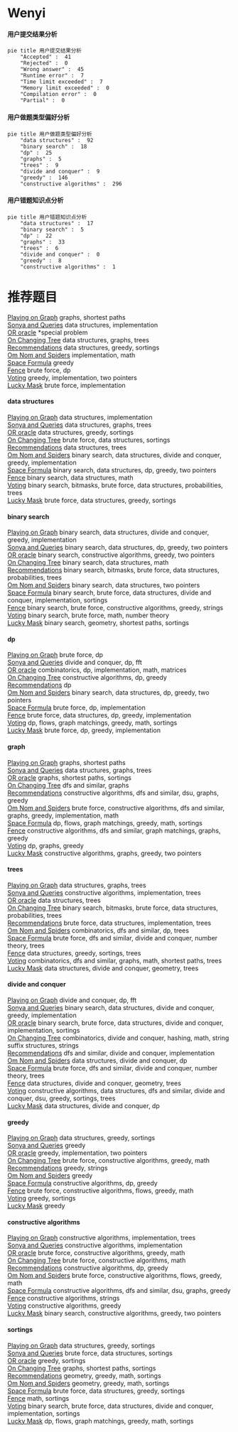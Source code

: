 # Wenyi
<!-- tabs:start -->
#### **用户提交结果分析**

```mermaid
pie title 用户提交结果分析
    "Accepted" :  41
    "Rejected" :  0
    "Wrong answer" :  45
    "Runtime error" :  7
    "Time limit exceeded" :  7
    "Memory limit exceeded" :  0
    "Compilation error" :  0
    "Partial" :  0
```
#### **用户做题类型偏好分析**

```mermaid
pie title 用户做题类型偏好分析
    "data structures" :  92
    "binary search" :  18
    "dp" :  25
    "graphs" :  5
    "trees" :  9
    "divide and conquer" :  9
    "greedy" :  146
    "constructive algorithms" :  296
```
#### **用户错题知识点分析**

```mermaid
pie title 用户错题知识点分析
    "data structures" :  17
    "binary search" :  5
    "dp" :  22
    "graphs" :  33
    "trees" :  6
    "divide and conquer" :  0
    "greedy" :  8
    "constructive algorithms" :  1
```
<!-- tabs:end -->
# 推荐题目
[Playing on Graph](http://codeforces.com/problemset/problem/542/E)		graphs,
                        shortest paths		  
[Sonya and Queries](http://codeforces.com/problemset/problem/713/A)		data structures,
                        implementation		  
[OR oracle](http://codeforces.com/problemset/problem/1115/G2)		*special problem		  
[On Changing Tree](http://codeforces.com/problemset/problem/396/C)		data structures,
                        graphs,
                        trees		  
[Recommendations](https://codeforces.com/contest/1315/problem/D)		data structures,
                        greedy,
                        sortings		  
[Om Nom and Spiders](http://codeforces.com/problemset/problem/436/B)		implementation,
                        math		  
[Space Formula](http://codeforces.com/problemset/problem/1046/C)		greedy		  
[Fence](http://codeforces.com/problemset/problem/363/B)		brute force,
                        dp		  
[Voting](http://codeforces.com/problemset/problem/749/C)		greedy,
                        implementation,
                        two pointers		  
[Lucky Mask](http://codeforces.com/problemset/problem/146/B)		brute force,
                        implementation		  
<!-- tabs:start -->
#### **data structures**
[Playing on Graph](http://codeforces.com/problemset/problem/713/A)		data structures,
                        implementation		  
[Sonya and Queries](http://codeforces.com/problemset/problem/396/C)		data structures,
                        graphs,
                        trees		  
[OR oracle](https://codeforces.com/contest/1315/problem/D)		data structures,
                        greedy,
                        sortings		  
[On Changing Tree](http://codeforces.com/problemset/problem/103/D)		brute force,
                        data structures,
                        sortings		  
[Recommendations](https://codeforces.com/contest/1434/problem/D)		data structures,
                        trees		  
[Om Nom and Spiders](http://codeforces.com/problemset/problem/1439/C)		binary search,
                        data structures,
                        divide and conquer,
                        greedy,
                        implementation		  
[Space Formula](http://codeforces.com/problemset/problem/1492/C)		binary search,
                        data structures,
                        dp,
                        greedy,
                        two pointers		  
[Fence](http://codeforces.com/problemset/problem/1490/G)		binary search,
                        data structures,
                        math		  
[Voting](http://codeforces.com/problemset/problem/1479/D)		binary search,
                        bitmasks,
                        brute force,
                        data structures,
                        probabilities,
                        trees		  
[Lucky Mask](http://codeforces.com/problemset/problem/1497/A)		brute force,
                        data structures,
                        greedy,
                        sortings		  
#### **binary search**
[Playing on Graph](http://codeforces.com/problemset/problem/1439/C)		binary search,
                        data structures,
                        divide and conquer,
                        greedy,
                        implementation		  
[Sonya and Queries](http://codeforces.com/problemset/problem/1492/C)		binary search,
                        data structures,
                        dp,
                        greedy,
                        two pointers		  
[OR oracle](http://codeforces.com/problemset/problem/1463/D)		binary search,
                        constructive algorithms,
                        greedy,
                        two pointers		  
[On Changing Tree](http://codeforces.com/problemset/problem/1490/G)		binary search,
                        data structures,
                        math		  
[Recommendations](http://codeforces.com/problemset/problem/1479/D)		binary search,
                        bitmasks,
                        brute force,
                        data structures,
                        probabilities,
                        trees		  
[Om Nom and Spiders](http://codeforces.com/problemset/problem/1436/E)		binary search,
                        data structures,
                        two pointers		  
[Space Formula](http://codeforces.com/problemset/problem/1461/D)		binary search,
                        brute force,
                        data structures,
                        divide and conquer,
                        implementation,
                        sortings		  
[Fence](http://codeforces.com/problemset/problem/1493/C)		binary search,
                        brute force,
                        constructive algorithms,
                        greedy,
                        strings		  
[Voting](http://codeforces.com/problemset/problem/1487/D)		binary search,
                        brute force,
                        math,
                        number theory		  
[Lucky Mask](http://codeforces.com/problemset/problem/1486/B)		binary search,
                        geometry,
                        shortest paths,
                        sortings		  
#### **dp**
[Playing on Graph](http://codeforces.com/problemset/problem/363/B)		brute force,
                        dp		  
[Sonya and Queries](http://codeforces.com/problemset/problem/1096/G)		divide and conquer,
                        dp,
                        fft		  
[OR oracle](http://codeforces.com/problemset/problem/696/C)		combinatorics,
                        dp,
                        implementation,
                        math,
                        matrices		  
[On Changing Tree](http://codeforces.com/problemset/problem/1245/B)		constructive algorithms,
                        dp,
                        greedy		  
[Recommendations](http://codeforces.com/problemset/problem/909/C)		dp		  
[Om Nom and Spiders](http://codeforces.com/problemset/problem/1492/C)		binary search,
                        data structures,
                        dp,
                        greedy,
                        two pointers		  
[Space Formula](https://codeforces.com/contest/1457/problem/C)		brute force,
                        dp,
                        implementation		  
[Fence](http://codeforces.com/problemset/problem/1491/C)		brute force,
                        data structures,
                        dp,
                        greedy,
                        implementation		  
[Voting](http://codeforces.com/problemset/problem/1437/C)		dp,
                        flows,
                        graph matchings,
                        greedy,
                        math,
                        sortings		  
[Lucky Mask](http://codeforces.com/problemset/problem/1499/B)		brute force,
                        dp,
                        greedy,
                        implementation		  
#### **graph**
[Playing on Graph](http://codeforces.com/problemset/problem/542/E)		graphs,
                        shortest paths		  
[Sonya and Queries](http://codeforces.com/problemset/problem/396/C)		data structures,
                        graphs,
                        trees		  
[OR oracle](http://codeforces.com/problemset/problem/1422/D)		graphs,
                        shortest paths,
                        sortings		  
[On Changing Tree](http://codeforces.com/problemset/problem/744/A)		dfs and similar,
                        graphs		  
[Recommendations](http://codeforces.com/problemset/problem/1133/F2)		constructive algorithms,
                        dfs and similar,
                        dsu,
                        graphs,
                        greedy		  
[Om Nom and Spiders](http://codeforces.com/problemset/problem/1487/C)		brute force,
                        constructive algorithms,
                        dfs and similar,
                        graphs,
                        greedy,
                        implementation,
                        math		  
[Space Formula](http://codeforces.com/problemset/problem/1437/C)		dp,
                        flows,
                        graph matchings,
                        greedy,
                        math,
                        sortings		  
[Fence](http://codeforces.com/problemset/problem/1470/D)		constructive algorithms,
                        dfs and similar,
                        graph matchings,
                        graphs,
                        greedy		  
[Voting](http://codeforces.com/problemset/problem/1476/C)		dp,
                        graphs,
                        greedy		  
[Lucky Mask](http://codeforces.com/problemset/problem/1304/D)		constructive algorithms,
                        graphs,
                        greedy,
                        two pointers		  
#### **trees**
[Playing on Graph](http://codeforces.com/problemset/problem/396/C)		data structures,
                        graphs,
                        trees		  
[Sonya and Queries](https://codeforces.com/contest/1086/problem/B)		constructive algorithms,
                        implementation,
                        trees		  
[OR oracle](https://codeforces.com/contest/1434/problem/D)		data structures,
                        trees		  
[On Changing Tree](http://codeforces.com/problemset/problem/1479/D)		binary search,
                        bitmasks,
                        brute force,
                        data structures,
                        probabilities,
                        trees		  
[Recommendations](http://codeforces.com/problemset/problem/1511/C)		brute force,
                        data structures,
                        implementation,
                        trees		  
[Om Nom and Spiders](http://codeforces.com/problemset/problem/1499/F)		combinatorics,
                        dfs and similar,
                        dp,
                        trees		  
[Space Formula](http://codeforces.com/problemset/problem/1491/E)		brute force,
                        dfs and similar,
                        divide and conquer,
                        number theory,
                        trees		  
[Fence](http://codeforces.com/problemset/problem/1466/D)		data structures,
                        greedy,
                        sortings,
                        trees		  
[Voting](http://codeforces.com/problemset/problem/1495/D)		combinatorics,
                        dfs and similar,
                        graphs,
                        math,
                        shortest paths,
                        trees		  
[Lucky Mask](http://codeforces.com/problemset/problem/1303/G)		data structures,
                        divide and conquer,
                        geometry,
                        trees		  
#### **divide and conquer**
[Playing on Graph](http://codeforces.com/problemset/problem/1096/G)		divide and conquer,
                        dp,
                        fft		  
[Sonya and Queries](http://codeforces.com/problemset/problem/1439/C)		binary search,
                        data structures,
                        divide and conquer,
                        greedy,
                        implementation		  
[OR oracle](http://codeforces.com/problemset/problem/1461/D)		binary search,
                        brute force,
                        data structures,
                        divide and conquer,
                        implementation,
                        sortings		  
[On Changing Tree](http://codeforces.com/problemset/problem/1466/G)		combinatorics,
                        divide and conquer,
                        hashing,
                        math,
                        string suffix structures,
                        strings		  
[Recommendations](http://codeforces.com/problemset/problem/1490/D)		dfs and similar,
                        divide and conquer,
                        implementation		  
[Om Nom and Spiders](https://codeforces.com/contest/1483/problem/C)		data structures,
                        divide and conquer,
                        dp		  
[Space Formula](http://codeforces.com/problemset/problem/1491/E)		brute force,
                        dfs and similar,
                        divide and conquer,
                        number theory,
                        trees		  
[Fence](http://codeforces.com/problemset/problem/1303/G)		data structures,
                        divide and conquer,
                        geometry,
                        trees		  
[Voting](http://codeforces.com/problemset/problem/1494/D)		constructive algorithms,
                        data structures,
                        dfs and similar,
                        divide and conquer,
                        dsu,
                        greedy,
                        sortings,
                        trees		  
[Lucky Mask](http://codeforces.com/problemset/problem/1482/E)		data structures,
                        divide and conquer,
                        dp		  
#### **greedy**
[Playing on Graph](https://codeforces.com/contest/1315/problem/D)		data structures,
                        greedy,
                        sortings		  
[Sonya and Queries](http://codeforces.com/problemset/problem/1046/C)		greedy		  
[OR oracle](http://codeforces.com/problemset/problem/749/C)		greedy,
                        implementation,
                        two pointers		  
[On Changing Tree](https://codeforces.com/contest/1099/problem/E)		brute force,
                        constructive algorithms,
                        greedy,
                        math		  
[Recommendations](http://codeforces.com/problemset/problem/1107/A)		greedy,
                        strings		  
[Om Nom and Spiders](http://codeforces.com/problemset/problem/1037/B)		greedy		  
[Space Formula](http://codeforces.com/problemset/problem/1245/B)		constructive algorithms,
                        dp,
                        greedy		  
[Fence](http://codeforces.com/problemset/problem/1426/E)		brute force,
                        constructive algorithms,
                        flows,
                        greedy,
                        math		  
[Voting](http://codeforces.com/problemset/problem/1353/B)		greedy,
                        sortings		  
[Lucky Mask](http://codeforces.com/problemset/problem/521/D)		greedy		  
#### **constructive algorithms**
[Playing on Graph](https://codeforces.com/contest/1086/problem/B)		constructive algorithms,
                        implementation,
                        trees		  
[Sonya and Queries](http://codeforces.com/problemset/problem/1081/B)		constructive algorithms,
                        implementation		  
[OR oracle](https://codeforces.com/contest/1099/problem/E)		brute force,
                        constructive algorithms,
                        greedy,
                        math		  
[On Changing Tree](http://codeforces.com/problemset/problem/675/B)		brute force,
                        constructive algorithms,
                        math		  
[Recommendations](http://codeforces.com/problemset/problem/1245/B)		constructive algorithms,
                        dp,
                        greedy		  
[Om Nom and Spiders](http://codeforces.com/problemset/problem/1426/E)		brute force,
                        constructive algorithms,
                        flows,
                        greedy,
                        math		  
[Space Formula](http://codeforces.com/problemset/problem/1133/F2)		constructive algorithms,
                        dfs and similar,
                        dsu,
                        graphs,
                        greedy		  
[Fence](http://codeforces.com/problemset/problem/1421/C)		constructive algorithms,
                        strings		  
[Voting](http://codeforces.com/problemset/problem/1493/A)		constructive algorithms,
                        greedy		  
[Lucky Mask](http://codeforces.com/problemset/problem/1463/D)		binary search,
                        constructive algorithms,
                        greedy,
                        two pointers		  
#### **sortings**
[Playing on Graph](https://codeforces.com/contest/1315/problem/D)		data structures,
                        greedy,
                        sortings		  
[Sonya and Queries](http://codeforces.com/problemset/problem/103/D)		brute force,
                        data structures,
                        sortings		  
[OR oracle](http://codeforces.com/problemset/problem/1353/B)		greedy,
                        sortings		  
[On Changing Tree](http://codeforces.com/problemset/problem/1422/D)		graphs,
                        shortest paths,
                        sortings		  
[Recommendations](https://codeforces.com/contest/1496/problem/C)		geometry,
                        greedy,
                        math,
                        sortings		  
[Om Nom and Spiders](http://codeforces.com/problemset/problem/1495/A)		geometry,
                        greedy,
                        math,
                        sortings		  
[Space Formula](http://codeforces.com/problemset/problem/1497/A)		brute force,
                        data structures,
                        greedy,
                        sortings		  
[Fence](http://codeforces.com/problemset/problem/1427/A)		math,
                        sortings		  
[Voting](http://codeforces.com/problemset/problem/1461/D)		binary search,
                        brute force,
                        data structures,
                        divide and conquer,
                        implementation,
                        sortings		  
[Lucky Mask](http://codeforces.com/problemset/problem/1437/C)		dp,
                        flows,
                        graph matchings,
                        greedy,
                        math,
                        sortings		  
<!-- tabs:end -->

